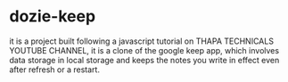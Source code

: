 # dozie-keep
 it is a project built following a javascript tutorial on THAPA TECHNICALS YOUTUBE CHANNEL, it is a clone of the google keep app, which involves data storage in local storage and keeps the notes you write in effect even after refresh or a restart.

